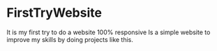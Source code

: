 # FirstTryWebsite
It is my first try to do a website 100% responsive
Is a simple website to improve my skills by doing projects like this.
